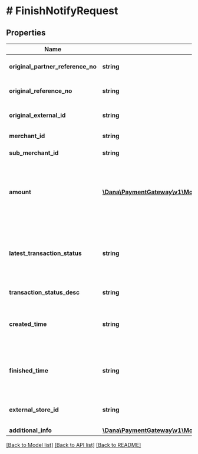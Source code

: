 # # FinishNotifyRequest

## Properties

Name | Type | Description | Notes
------------ | ------------- | ------------- | -------------
**original_partner_reference_no** | **string** | Original transaction identifier on DANA system |
**original_reference_no** | **string** | Original transaction identifier on partner system |
**original_external_id** | **string** | Original external identifier on header message | [optional]
**merchant_id** | **string** | Unique identifier per each merchant |
**sub_merchant_id** | **string** | Information of sub merchant identifier | [optional]
**amount** | [**\Dana\PaymentGateway\v1\Model\Money**](Money.md) | Amount. Contains two sub-fields:&lt;br&gt; 1. Value: Transaction amount, including the cents&lt;br&gt; 2. Currency: Currency code based on ISO&lt;br&gt; |
**latest_transaction_status** | **string** | Transaction status code:&lt;br&gt; - 00 &#x3D; Success, the order has been paid&lt;br&gt; - 05 &#x3D; Cancelled, the order has been closed because it is expired&lt;br&gt; |
**transaction_status_desc** | **string** | Description of transaction status | [optional]
**created_time** | **string** | Transaction created time, in format YYYY-MM-DDTHH:mm:ss+07:00. Time must be in GMT+7 (Jakarta time) |
**finished_time** | **string** | Transaction finished time, in format YYYY-MM-DDTHH:mm:ss+07:00. Time must be in GMT+7 (Jakarta time) |
**external_store_id** | **string** | Store identifier to indicate to which store this payment belongs to | [optional]
**additional_info** | [**\Dana\PaymentGateway\v1\Model\FinishNotifyRequestAdditionalInfo**](FinishNotifyRequestAdditionalInfo.md) | Additional information | [optional]

[[Back to Model list]](../../README.md#models) [[Back to API list]](../../README.md#endpoints) [[Back to README]](../../README.md)
